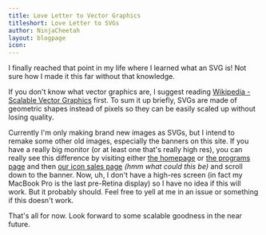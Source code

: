```yaml
---
title: Love Letter to Vector Graphics
titleshort: Love Letter to SVGs
author: NinjaCheetah
layout: blogpage
icon:
---
```


I finally reached that point in my life where I learned what an SVG is! Not sure how I made it this far without that knowledge.

If you don't know what vector graphics are, I suggest reading [Wikipedia - Scalable Vector Graphics](https://en.wikipedia.org/wiki/Scalable_Vector_Graphics) first. To sum it up briefly, SVGs are made of geometric shapes instead of pixels so they can be easily scaled up without losing quality.

Currently I'm only making brand new images as SVGs, but I intend to remake some other old images, especially the banners on this site. If you have a really big monitor (or at least one that's really high res), you can really see this difference by visiting either [the homepage](/) or [the programs page](/software) and then [our icon sales page](/products/icons) _(hmm what could this be)_ and scroll down to the banner. Now, uh, I don't have a high-res screen (in fact my MacBook Pro is the last pre-Retina display) so I have no idea if this will work. But it probably should. Feel free to yell at me in an issue or something if this doesn't work.

That's all for now. Look forward to some scalable goodness in the near future.
